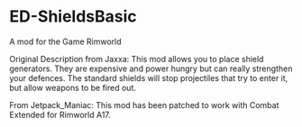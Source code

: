 # ED-ShieldsBasic
A mod for the Game Rimworld

Original Description from Jaxxa:
This mod allows you to place shield generators. They are expensive and power hungry but can really strengthen your defences. The standard shields will stop projectiles that try to enter it, but allow weapons to be fired out.

From Jetpack_Maniac:
This mod has been patched to work with Combat Extended for Rimworld A17.
